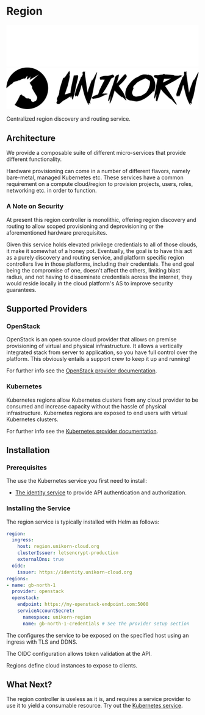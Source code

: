 # Region

![Unikorn Logo](https://raw.githubusercontent.com/unikorn-cloud/assets/main/images/logos/light-on-dark/logo.svg#gh-dark-mode-only)
![Unikorn Logo](https://raw.githubusercontent.com/unikorn-cloud/assets/main/images/logos/dark-on-light/logo.svg#gh-light-mode-only)

Centralized region discovery and routing service.

## Architecture

We provide a composable suite of different micro-services that provide different functionality.

Hardware provisioning can come in a number of different flavors, namely bare-metal, managed Kubernetes etc.
These services have a common requirement on a compute cloud/region to provision projects, users, roles, networking etc. in order to function.

### A Note on Security

At present this region controller is monolithic, offering region discovery and routing to allow scoped provisioning and deprovisioning or the aforementioned hardware prerequisites.

Given this service holds elevated privilege credentials to all of those clouds, it make it somewhat of a honey pot.
Eventually, the goal is to have this act as a purely discovery and routing service, and platform specific region controllers live in those platforms, including their credentials.
The end goal being the compromise of one, doesn't affect the others, limiting blast radius, and not having to disseminate credentials across the internet, they would reside locally in the cloud platform's AS to improve security guarantees.

## Supported Providers

### OpenStack

OpenStack is an open source cloud provider that allows on premise provisioning of virtual and physical infrastructure.
It allows a vertically integrated stack from server to application, so you have full control over the platform.
This obviously entails a support crew to keep it up and running!

For further info see the [OpenStack provider documentation](pkg/providers/openstack/README.md).

### Kubernetes

Kubernetes regions allow Kubernetes clusters from any cloud provider to be consumed and increase capacity without the hassle of physical infrastructure.
Kubernetes regions are exposed to end users with virtual Kubernetes clusters.

For further info see the [Kubernetes provider documentation](pkg/providers/kubernetes/README.md).

## Installation

### Prerequisites

The use the Kubernetes service you first need to install:

* [The identity service](https://github.com/unikorn-cloud/identity) to provide API authentication and authorization.

### Installing the Service

The region service is typically installed with Helm as follows:

```yaml
region:
  ingress:
    host: region.unikorn-cloud.org
    clusterIssuer: letsencrypt-production
    externalDns: true
  oidc:
    issuer: https://identity.unikorn-cloud.org
regions:
- name: gb-north-1
  provider: openstack
  openstack:
    endpoint: https://my-openstack-endpoint.com:5000
    serviceAccountSecret:
      namespace: unikorn-region
      name: gb-north-1-credentials # See the provider setup section
```

The configures the service to be exposed on the specified host using an ingress with TLS and DDNS.

The OIDC configuration allows token validation at the API.

Regions define cloud instances to expose to clients.

## What Next?

The region controller is useless as it is, and requires a service provider to use it to yield a consumable resource.
Try out the [Kubernetes service](https://github.com/unikorn-cloud/kubernetes).
